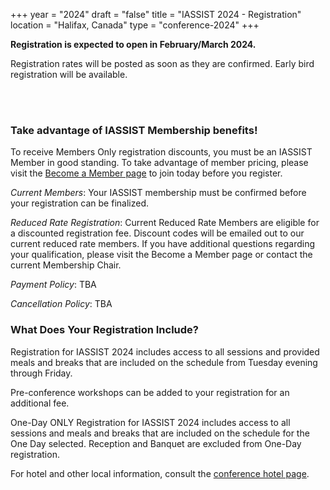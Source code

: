 +++
year = "2024"
draft = "false"
title = "IASSIST 2024 - Registration"
location = "Halifax, Canada"
type = "conference-2024"
+++

**Registration is expected to open in February/March 2024.**

Registration rates will be posted as soon as they are confirmed. Early bird registration will be available. 

<br /><br />

<!--
The prior registration rates are posted below:

**Full Conference Registration**

Category|Early Bird|Regular|On-Site|
---|---|---|---|
Member|$395|$425|$455|
Non-Member|$445|$475|$495|

Early Bird is on or before 5/01.

Regular is 5/02-5/22.

On-site is on or after 5/23.
<br/>
<br/>

**Digital Only Registration**

Category|Rate|
---|---|
Member|$100|
Non-Member|$200|

One-Day Registration: $139

Reduced Rate Registration: 50% Discount

Pre-Conference Workshops: $50 each
<br/>
<br/>
-->

### Take advantage of IASSIST Membership benefits!

To receive Members Only registration discounts, you must be an IASSIST Member in good standing. To take advantage of member pricing, please visit the [Become a Member page](/about/become-a-member/) to join today before you register.

*Current Members*: Your IASSIST membership must be confirmed before your registration can be finalized. 

*Reduced Rate Registration*: Current Reduced Rate Members are eligible for a discounted registration fee. Discount codes will be emailed out to our current reduced rate members. If you have additional questions regarding your qualification, please visit the Become a Member page or contact the current Membership Chair.

*Payment Policy*: TBA

*Cancellation Policy*: TBA <!--All cancellations received on or before May 1, 2023 are eligible for a full refund of fees paid, less a 10% cancellation fee. No refunds will be issued after the May 1 cut-off date. Registrants are able to transfer completed registrations to colleagues - please contact iassist@concentra-cms.com to finalize this process.-->

### What Does Your Registration Include?

Registration for IASSIST 2024 includes access to all sessions and provided meals and breaks that are included on the schedule from Tuesday evening through Friday. 

Pre-conference workshops can be added to your registration for an additional fee.

One-Day ONLY Registration for IASSIST 2024 includes access to all sessions and meals and breaks that are included on the schedule for the One Day selected. Reception and Banquet are excluded from One-Day registration.

For hotel and other local information, consult the [conference hotel page](/conferences/iassist2024/conference-hotel-and-accommodation/).


